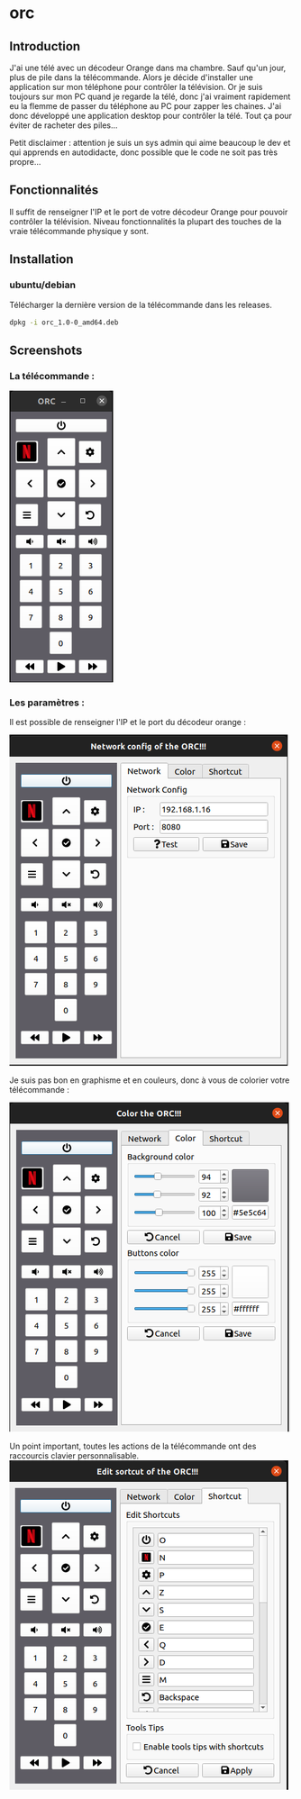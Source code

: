 # orc

## Introduction

J'ai une télé avec un décodeur Orange dans ma chambre. Sauf qu'un jour, plus de pile dans la télécommande. Alors je décide d'installer une application sur mon téléphone pour contrôler la télévision. Or je suis toujours sur mon PC quand je regarde la télé, donc j'ai vraiment rapidement eu la flemme de passer du téléphone au PC pour zapper les chaines. J'ai donc développé une application desktop pour contrôler la télé. Tout ça pour éviter de racheter des piles...

Petit disclaimer : attention je suis un sys admin qui aime beaucoup le dev et qui apprends en autodidacte, donc possible que le code ne soit pas très propre...

## Fonctionnalités

Il suffit de renseigner l'IP et le port de votre décodeur Orange pour pouvoir contrôler la télévision. Niveau fonctionnalités la plupart des touches de la vraie télécommande physique y sont.

## Installation

### ubuntu/debian

Télécharger la dernière version de la télécommande dans les releases.

```bash
dpkg -i orc_1.0-0_amd64.deb
```

## Screenshots

### La télécommande :

![img/remote-control.png](img/remote-control.png)

### Les paramètres :

Il est possible de renseigner l'IP et le port du décodeur orange :

![img/network-settings.png](img/network-settings.png)

Je suis pas bon en graphisme et en couleurs, donc à vous de colorier votre télécommande :

![img/color-settings.png](img/color-settings.png)

Un point important, toutes les actions de la télécommande ont des raccourcis clavier personnalisable.
![img/shortcuts-settings.png](img/shortcuts-settings.png)


